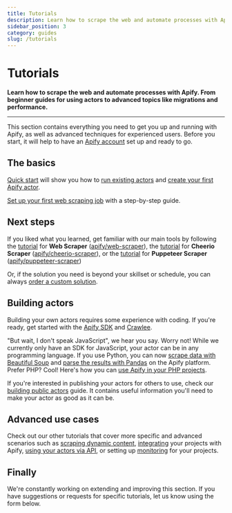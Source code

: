 ```yaml
---
title: Tutorials
description: Learn how to scrape the web and automate processes with Apify. From beginner guides for using actors to advanced topics like migrations and performance.
sidebar_position: 3
category: guides
slug: /tutorials
---
```


# Tutorials

**Learn how to scrape the web and automate processes with Apify. From beginner guides for using actors to advanced topics like migrations and performance.**

---

This section contains everything you need to get you up and running with Apify, as well as advanced techniques for experienced users. Before you start, it will help to have an [Apify account](https://console.apify.com) set up and ready to go.

## The basics

[Quick start](./quick_start.md) will show you how to [run existing actors](./quick_start.md) and [create your first Apify actor](./quick_start.md#create-an-actor).

[Set up your first web scraping job](/academy/apify-scrapers/getting-started) with a step-by-step guide.

## Next steps

If you liked what you learned, get familiar with our main tools by following
the [tutorial](/academy/apify-scrapers/web-scraper) for **Web Scraper** ([apify/web-scraper](https://apify.com/apify/web-scraper)),
the [tutorial](/academy/apify-scrapers/cheerio-scraper) for **Cheerio Scraper** ([apify/cheerio-scraper](https://apify.com/apify/cheerio-scraper)),
or the [tutorial](/academy/apify-scrapers/puppeteer-scraper) for **Puppeteer Scraper** ([apify/puppeteer-scraper](https://apify.com/apify/puppeteer-scraper))

Or, if the solution you need is beyond your skillset or schedule, you can always [order a custom solution](https://apify.com/custom-solutions).

## Building actors

Building your own actors requires some experience with coding. If you're ready, get started with the [Apify SDK](/sdk/js/) and [Crawlee](https://crawlee.dev/docs/quick-start).

"But wait, I don't speak JavaScript", we hear you say. Worry not! While we currently only have an SDK for JavaScript, your actor can be in any programming language. If you use Python, you can now [scrape data with Beautiful Soup](/academy/python/scrape-data-python)
and [parse the results with Pandas](/academy/python/process-data-using-python) on the Apify platform. Prefer PHP? Cool! Here's how you can [use Apify in your PHP projects](/academy/php/using-apify-scraper-with-php).

If you're interested in publishing your actors for others to use, check our [building public actors](./building_public_actors.md) guide. It contains useful information you'll need to make your actor as good as it can be.

## Advanced use cases

Check out our other tutorials that cover more specific and advanced scenarios such as [scraping dynamic content](/academy/puppeteer-playwright/page/waiting), [integrating](../integrations/index.md) your projects with Apify, [using your actors via API](./run_actor_and_retrieve_data_via_api.md), or setting up [monitoring](../monitoring/index.md) for your projects.

## Finally

We're constantly working on extending and improving this section. If you have suggestions or requests for specific tutorials, let us know using the form below.
